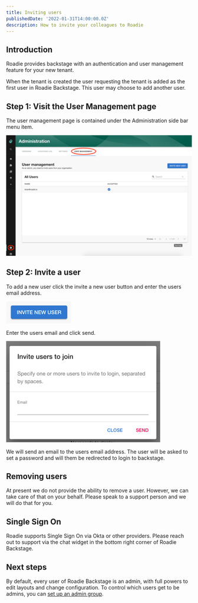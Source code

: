 ```yaml
---
title: Inviting users
publishedDate: '2022-01-31T14:00:00.0Z'
description: How to invite your colleagues to Roadie
---
```


## Introduction

Roadie provides backstage with an authentication and user management feature for your new tenant.

When the tenant is created the user requesting the tenant is added as the first user in Roadie Backstage. This user may choose to add another user.

## Step 1: Visit the User Management page

The user management page is contained under the Administration side bar menu item.

![user-management-page.png](./user-management-page.png)

## Step 2: Invite a user

To add a new user click the invite a new user button and enter the users email address.

![invite-user-button.png](./invite-user-button.png)

Enter the users email and click send.

![add-user-dialog.png](./add-user-dialog.png)

We will send an email to the users email address. The user will be asked to set a password and will them be redirected to login to backstage.

## Removing users

At present we do not provide the ability to remove a user. However, we can take care of that on your behalf. Please speak to a support person and we will do that for you.

## Single Sign On

Roadie supports Single Sign On via Okta or other providers. Please reach out to support via the chat widget in the bottom right corner of Roadie Backstage.

## Next steps

By default, every user of Roadie Backstage is an admin, with full powers to edit layouts and change configuration. To control which users get to be admins, you can [set up an admin group](/docs/getting-started/assigning-admins/).
